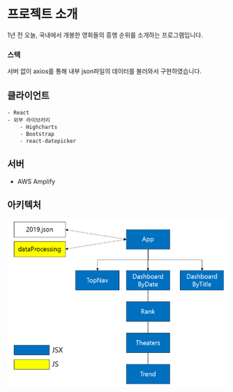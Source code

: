 # 프로젝트 소개
1년 전 오늘, 국내에서 개봉한 영화들의 흥행 순위를 소개하는 프로그램입니다.

### 스택
서버 없이 axios를 통해 내부 json파일의 데이터를 불러와서 구현하였습니다.

## 클라이언트
    - React
    - 외부 라이브러리
        - Highcharts
        - Bootstrap
        - react-datepicker

## 서버
- AWS Amplify

## 아키텍처
![](public/fileStructure.png)
